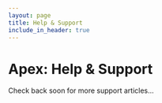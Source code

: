 ```yaml
---
layout: page
title: Help & Support
include_in_header: true
---
```

# Apex: Help & Support

Check back soon for more support articles...

